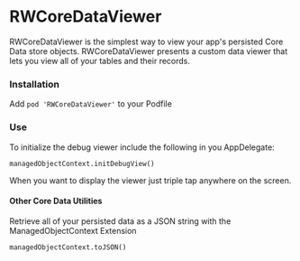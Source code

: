 # RWCoreDataViewer

RWCoreDataViewer is the simplest way to view your app's persisted Core Data store objects. RWCoreDataViewer presents a custom data viewer that lets you view all of your tables and their records.

### Installation
Add ``` pod 'RWCoreDataViewer' ``` to your Podfile

### Use

To initialize the debug viewer include the following in you AppDelegate:

```
managedObjectContext.initDebugView()
``` 

When you want to display the viewer just triple tap anywhere on the screen.

#### Other Core Data Utilities

Retrieve all of your persisted data as a JSON string with the ManagedObjectContext Extension

```
managedObjectContext.toJSON()
```